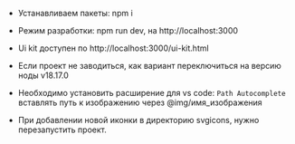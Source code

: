 - Устанавливаем пакеты: npm i
- Режим разработки: npm run dev, на http://localhost:3000

- Ui kit доступен по http://localhost:3000/ui-kit.html
- Если проект не заводиться, как вариант переключиться на версию ноды v18.17.0
- Необходимо установить расширение для vs code: `Path Autocomplete` вставлять путь к изображению через @img/имя_изображения
- При добавлении новой иконки в директорию svgicons, нужно перезапустить проект.

